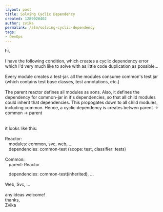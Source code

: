 ```yaml
---
layout: post
title: Solving Cyclic Dependency
created: 1289920402
author: zvika
permalink: /alm/solving-cyclic-dependency
tags:
- DevOps
---
```

<p>hi,<br />
<br />
I have the following condition, which creates a cyclic dependency error  which I'd very much like to solve with as little code duplication as  possible...<br />
<br />
Every module creates a test-jar. all the modules consume common's test  jar (which contains test base classes, test annotations, etc.)<br />
<br />
The parent reactor defines all modules as sons. Also, it defines the  dependency for common-jar in it's dependencies, so that all child  modules could inherit that dependencies. This propogates down to all child modules, including common. Hence, a cyclic dependency is creates betwen parent -&gt; common -&gt; parent<br />
<br />
<br />
it looks like this:<br />
<br />
Reactor:<br />
&nbsp;&nbsp; modules: common, svc, web, ...<br />
&nbsp;&nbsp; dependencies: common-test (scope: test, classifier: tests)<br />
<br />
Common:<br />
&nbsp;&nbsp; parent: Reactor</p>
<p>&nbsp;&nbsp; dependencies: common-test(inherited), ...<br />
<br />
Web, Svc, ...<br />
<br />
any ideas welcome!<br />
thanks,<br />
Zvika</p>
